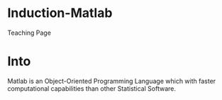 # Induction-Matlab
Teaching Page

# Into

Matlab is an Object-Oriented Programming Language which with faster computational capabilities than other Statistical Software.  
